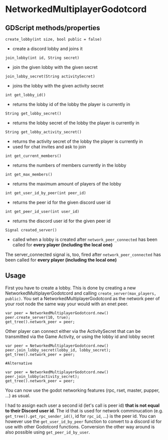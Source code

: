 # NetworkedMultiplayerGodotcord

## GDScript methods/properties

`create_lobby(int size, bool public = false)`
- create a discord lobby and joins it

`join_lobby(int id, String secret)`
- join the given lobby with the given secret

`join_lobby_secret(String activitySecret)`
- joins the lobby with the given activity secret

`int get_lobby_id()`
- returns the lobby id of the lobby the player is currently in

`String get_lobby_secret()`
- returns the lobby secret of the lobby the player is currently in

`String get_lobby_activity_secret()`
- returns the activity secret of the lobby the player is currently in
- used for chat invites and ask to join
  
`int get_current_members()`
- returns the numbers of members currently in the lobby

`int get_max_members()`
- returns the maximum amount of players of the lobby

`int get_user_id_by_peer(int peer_id)`
- returns the peer id for the given discord user id

`int get_peer_id_user(int user_id)`
- returns the discord user id for the given peer id

`Signal created_server()`
- called when a lobby is created after `network_peer_connected` has been called for **every player (including the local one)**

The server_connected signal is, too, fired after `network_peer_connected` has been called for **every player (including the local one)**

## Usage

First you have to create a lobby. This is done by creating a new NetworkedMultiplayerGodotcord and calling `create_server(max_players, public)`. You set a NetworkedMultiplayerGodotcord as the network peer of your root node the same way your would with an enet peer.

```GDScript
var peer = NetworkedMultiplayerGodotcord.new()
peer.create_server(10, true);
get_tree().network_peer = peer;
```

Other player can connect either via the ActivitySecret that can be transmitted via the Game Activity, or using the lobby id and lobby secret

```GDScript
var peer = NetworkedMultiplayerGodotcord.new()
peer.join_lobby_secret(lobby_id, lobby_secret);
get_tree().network_peer = peer;

#Alternative

var peer = NetworkedMultiplayerGodotcord.new()
peer.join_lobby(activity_secret);
get_tree().network_peer = peer;
```

You can now use the godot networking features (rpc, rset, master, pupper, ...) as usual.

I had to assign each user a second id (let's call is peer id) **that is not equal to their Discord user id**. The id that is used for network comminucation (e.g. `get_tree().get_rpc_sender_id()`, id for `rpc_id`, ...) is the peer id. You can however use the `get_user_id_by_peer` function to convert to a discord id for use with other Godotcord functions. Conversion the other way around is also possible using `get_peer_id_by_user`.